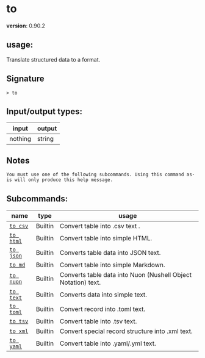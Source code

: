 # to

**version**: 0.90.2

## **usage**:

Translate structured data to a format.

## Signature

`> to `

## Input/output types:

| input   | output |
| ------- | ------ |
| nothing | string |

## Notes

```text
You must use one of the following subcommands. Using this command as-is will only produce this help message.
```

## Subcommands:

| name                                   | type    | usage                                                         |
| -------------------------------------- | ------- | ------------------------------------------------------------- |
| [`to csv`](/commands/docs/to_csv.md)   | Builtin | Convert table into .csv text .                                |
| [`to html`](/commands/docs/to_html.md) | Builtin | Convert table into simple HTML.                               |
| [`to json`](/commands/docs/to_json.md) | Builtin | Converts table data into JSON text.                           |
| [`to md`](/commands/docs/to_md.md)     | Builtin | Convert table into simple Markdown.                           |
| [`to nuon`](/commands/docs/to_nuon.md) | Builtin | Converts table data into Nuon (Nushell Object Notation) text. |
| [`to text`](/commands/docs/to_text.md) | Builtin | Converts data into simple text.                               |
| [`to toml`](/commands/docs/to_toml.md) | Builtin | Convert record into .toml text.                               |
| [`to tsv`](/commands/docs/to_tsv.md)   | Builtin | Convert table into .tsv text.                                 |
| [`to xml`](/commands/docs/to_xml.md)   | Builtin | Convert special record structure into .xml text.              |
| [`to yaml`](/commands/docs/to_yaml.md) | Builtin | Convert table into .yaml/.yml text.                           |
